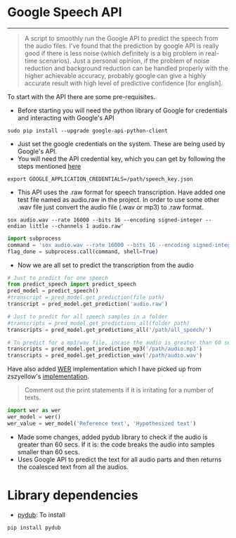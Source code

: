 # Google Speech API
---------------------------------------------

> A script to smoothly run the Google API to predict the speech from the audio files. I've found that the prediction by google API is really good if there is less noise (which definitely is a big problem in real-time scenarios). 
> Just a personal opinion, if the problem of noise reduction and background reduction can be handled properly with the higher achievable accuracy, probably google can give a highly accurate result with high level of predictive confidence [for english].

To start with the API there are some pre-requisites.
- Before starting you will need the python library of Google for credentials and interacting with Google's API
```shell
sudo pip install --upgrade google-api-python-client
```
- Just set the google credentials on the system. These are being used by Google's API.
- You will need the API credential key, which you can get by following the steps mentioned [here](https://cloud.google.com/speech/docs/getting-started)
```shell
export GOOGLE_APPLICATION_CREDENTIALS=/path/speech_key.json
```
- This API uses the .raw format for speech transcription. Have added one test file named as audio.raw in the project. In order to use some other .wav file just convert the audio file (.wav or mp3) to .raw format.
```shell
sox audio.wav --rate 16000 --bits 16 --encoding signed-integer --endian little --channels 1 audio.raw'
```
```python
import subprocess
command = 'sox audio.wav --rate 16000 --bits 16 --encoding signed-integer --endian little --channels 1 audio.raw'
flag_done = subprocess.call(command, shell=True)
```
- Now we are all set to predict the transcription from the audio
```python
# Just to predict for one speech
from predict_speech import predict_speech
pred_model = predict_speech()
#transcript = pred_model.get_prediction(file path)
transcript = pred_model.get_prediction('audio.raw')

# Just to predit for all speech samples in a folder
#transcripts = pred_model.get_predictions_all(folder path)
transcripts = pred_model.get_predictions_all('/path/all_speech/')

# To predict for a mp3/wav file, incase the audio is greater than 60 secs- it breaks it into smaller chunks and converts them into raw file format
transcripts = pred_model.get_prediction_mp3('/path/audio.mp3')
transcripts = pred_model.get_prediction_wav('/path/audio.wav')
```
Have also added [WER](https://en.wikipedia.org/wiki/Word_error_rate) implementation which I have picked up from zszyellow's [implementation](https://github.com/zszyellow/WER-in-python).

> Comment out the print statements if it is irritating for a number of texts.

```python 
import wer as wer
wer_model = wer()
wer_value = wer_model('Reference text', 'Hypothesized text')
```

- Made some changes, added pydub library to check if the audio is greater than 60 secs. If it is: the code breaks the audio into samples smaller than 60 secs. 
- Uses Google API to predict the text for all audio parts and then returns the coalesced text from all the audios.

# Library dependencies
- [pydub](https://github.com/jiaaro/pydub): To install
```shell
pip install pydub
```